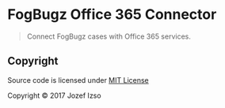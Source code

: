 # FogBugz Office 365 Connector

> Connect FogBugz cases with Office 365 services.


## Copyright

Source code is licensed under [MIT License](LICENSE)

Copyright © 2017 Jozef Izso
